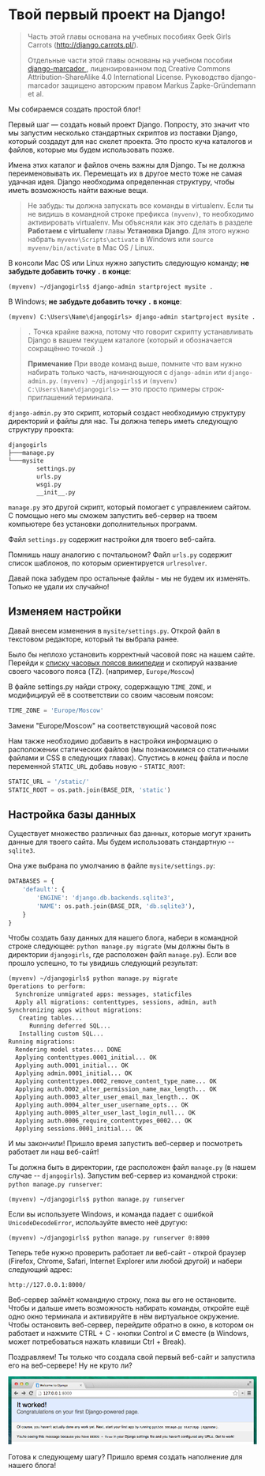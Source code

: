 # Твой первый проект на Django!

> Часть этой главы основана на учебных пособиях Geek Girls Carrots (http://django.carrots.pl/).
> 
> Отдельные части этой главы основаны на учебном пособии [django-marcador ][1], лицензированном под Creative Commons Attribution-ShareAlike 4.0 International License. Руководство django-marcador защищено авторским правом Markus Zapke-Gründemann et al.

 [1]: http://django-marcador.keimlink.de/

Мы собираемся создать простой блог!

Первый шаг — создать новый проект Django. Попросту, это значит что мы запустим несколько стандартных скриптов из поставки Django, который создадут для нас скелет проекта. Это просто куча каталогов и файлов, которые мы будем использовать позже.

Имена этих каталог и файлов очень важны для Django. Ты не должна переименовывать их. Перемещать их в другое место тоже не самая удачная идея. Django необходима определенная структуру, чтобы иметь возможность найти важные вещи.

> Не забудь: ты должна запускать все команды в virtualenv. Если ты не видишь в командной строке префикса `(myvenv)`, то необходимо активировать virtualenv. Мы объясняли как это сделать в разделе **Работаем с virtualenv** главы **Установка Django**. Для этого нужно набрать `myvenv\Scripts\activate` в Windows или `source myvenv/bin/activate` в Mac OS / Linux.

В консоли Mac OS или Linux нужно запустить следующую команду; **не забудьте добавить точку `.` в конце**:

    (myvenv) ~/djangogirls$ django-admin startproject mysite .
    

В Windows; **не забудьте добавить точку `.` в конце**:

    (myvenv) C:\Users\Name\djangogirls> django-admin startproject mysite .
    

> `.` Точка крайне важна, потому что говорит скрипту устанавливать Django в вашем текущем каталоге (который и обозначается сокращённо точкой `.`)
> 
> **Примечание** При вводе команд выше, помните что вам нужно набирать только часть, начинающуюся с `django-admin` или `django-admin.py`. `(myvenv) ~/djangogirls$` и `(myvenv) C:\Users\Name\djangogirls>` — это просто примеры строк-приглашений терминала.

`django-admin.py` это скрипт, который создаст необходимую структуру директорий и файлы для нас. Ты должна теперь иметь следующую структуру проекта:

    djangogirls
    ├───manage.py
    └───mysite
            settings.py
            urls.py
            wsgi.py
            __init__.py
    

`manage.py` это другой скрипт, который помогает с управлением сайтом. С помощью него мы сможем запустить веб-сервер на твоем компьютере без установки дополнительных программ.

Файл `settings.py` содержит настройки для твоего веб-сайта.

Помнишь нашу аналогию с почтальоном? Файл `urls.py` содержит список шаблонов, по которым ориентируется `urlresolver`.

Давай пока забудем про остальные файлы - мы не будем их изменять. Только не удали их случайно!

## Изменяем настройки

Давай внесем изменения в `mysite/settings.py`. Открой файл в текстовом редакторе, который ты выбрала ранее.

Было бы неплохо установить корректный часовой пояс на нашем сайте. Перейди к [списку часовых поясов википедии][2] и скопируй название своего часового пояса (TZ). (например, `Europe/Moscow`)

 [2]: http://en.wikipedia.org/wiki/List_of_tz_database_time_zones

В файле settings.py найди строку, содержащую `TIME_ZONE`, и модифицируй её в соответствии со своим часовым поясом:

```python
TIME_ZONE = 'Europe/Moscow'
```
    

Замени "Europe/Moscow" на соответствующий часовой пояс

Нам также необходимо добавить в настройки информацию о расположении статических файлов (мы познакомимся со статичными файлами и CSS в следующих главах). Спустись в *конец* файла и после переменной `STATIC_URL` добавь новую - `STATIC_ROOT`:

```python
STATIC_URL = '/static/'
STATIC_ROOT = os.path.join(BASE_DIR, 'static')
```
    

## Настройка базы данных

Существует множество различных баз данных, которые могут хранить данные для твоего сайта. Мы будем использовать стандартную -- `sqlite3`.

Она уже выбрана по умолчанию в файле `mysite/settings.py`:

```python
DATABASES = {
    'default': {
        'ENGINE': 'django.db.backends.sqlite3',
        'NAME': os.path.join(BASE_DIR, 'db.sqlite3'),
    }
}
```
    

Чтобы создать базу данных для нашего блога, набери в командной строке следующее: `python manage.py migrate` (мы должны быть в директории `djangogirls`, где расположен файл `manage.py`). Если все прошло успешно, то ты увидишь следующий результат:

    (myvenv) ~/djangogirls$ python manage.py migrate
    Operations to perform:
      Synchronize unmigrated apps: messages, staticfiles
      Apply all migrations: contenttypes, sessions, admin, auth
    Synchronizing apps without migrations:
       Creating tables...
          Running deferred SQL...
       Installing custom SQL...
    Running migrations:
      Rendering model states... DONE
      Applying contenttypes.0001_initial... OK
      Applying auth.0001_initial... OK
      Applying admin.0001_initial... OK
      Applying contenttypes.0002_remove_content_type_name... OK
      Applying auth.0002_alter_permission_name_max_length... OK
      Applying auth.0003_alter_user_email_max_length... OK
      Applying auth.0004_alter_user_username_opts... OK
      Applying auth.0005_alter_user_last_login_null... OK
      Applying auth.0006_require_contenttypes_0002... OK
      Applying sessions.0001_initial... OK
    

И мы закончили! Пришло время запустить веб-сервер и посмотреть работает ли наш веб-сайт!

Ты должна быть в директории, где расположен файл `manage.py` (в нашем случае -- `djangogirls`). Запустим веб-сервер из командной строки: `python manage.py runserver`:

    (myvenv) ~/djangogirls$ python manage.py runserver
    

Если вы используете Windows, и команда падает с ошибкой `UnicodeDecodeError`, используйте вместо неё другую:

    (myvenv) ~/djangogirls$ python manage.py runserver 0:8000
    

Теперь тебе нужно проверить работает ли веб-сайт - открой браузер (Firefox, Chrome, Safari, Internet Explorer или любой другой) и набери следующий адрес:

    http://127.0.0.1:8000/
    

Веб-сервер займёт командную строку, пока вы его не остановите. Чтобы и дальше иметь возможность набирать команды, откройте ещё одно окно терминала и активируйте в нём виртуальное окружение. Чтобы остановить веб-сервер, перейдите обратно в окно, в котором он работает и нажмите CTRL + C - кнопки Control и C вместе (в Windows, может потребоваться нажать клавиши Ctrl + Break).

Поздравляем! Ты только что создала свой первый веб-сайт и запустила его на веб-сервере! Ну не круто ли?

![Сработало!][3]

 [3]: images/it_worked2.png

Готова к следующему шагу? Пришло время создать наполнение для нашего блога!
